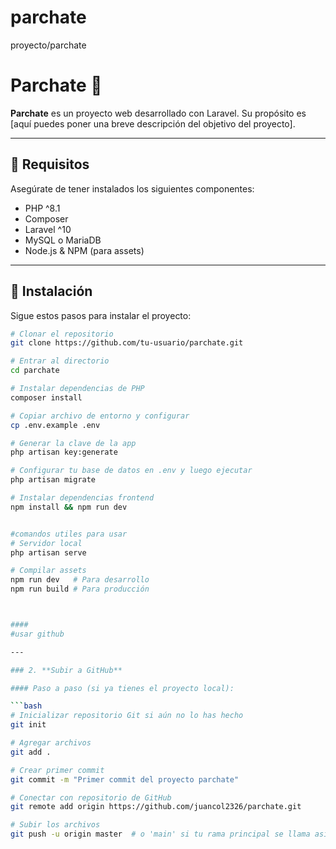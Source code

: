 # parchate
proyecto/parchate
# Parchate 🎉

**Parchate** es un proyecto web desarrollado con Laravel. Su propósito es [aquí puedes poner una breve descripción del objetivo del proyecto].

---

## 🚀 Requisitos

Asegúrate de tener instalados los siguientes componentes:

- PHP ^8.1
- Composer
- Laravel ^10
- MySQL o MariaDB
- Node.js & NPM (para assets)

---

## 🔧 Instalación

Sigue estos pasos para instalar el proyecto:

```bash
# Clonar el repositorio
git clone https://github.com/tu-usuario/parchate.git

# Entrar al directorio
cd parchate

# Instalar dependencias de PHP
composer install

# Copiar archivo de entorno y configurar
cp .env.example .env

# Generar la clave de la app
php artisan key:generate

# Configurar tu base de datos en .env y luego ejecutar
php artisan migrate

# Instalar dependencias frontend
npm install && npm run dev


#comandos utiles para usar
# Servidor local
php artisan serve

# Compilar assets
npm run dev   # Para desarrollo
npm run build # Para producción



####
#usar github

---

### 2. **Subir a GitHub**

#### Paso a paso (si ya tienes el proyecto local):

```bash
# Inicializar repositorio Git si aún no lo has hecho
git init

# Agregar archivos
git add .

# Crear primer commit
git commit -m "Primer commit del proyecto parchate"

# Conectar con repositorio de GitHub
git remote add origin https://github.com/juancol2326/parchate.git

# Subir los archivos
git push -u origin master  # o 'main' si tu rama principal se llama así
